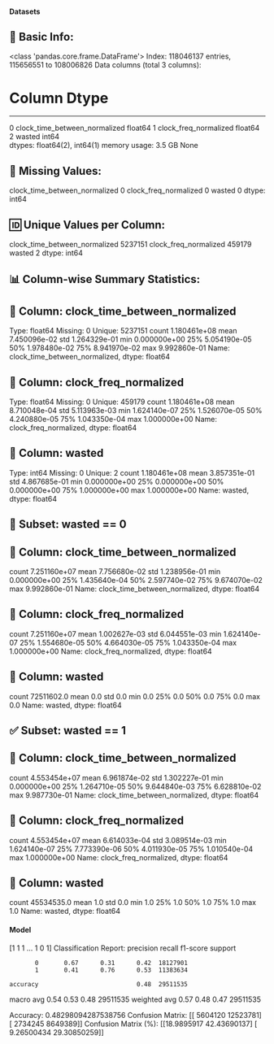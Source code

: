 #### Datasets

🧾 Basic Info:
------------------------------------------------------------
<class 'pandas.core.frame.DataFrame'>
Index: 118046137 entries, 115656551 to 108006826
Data columns (total 3 columns):
 #   Column                         Dtype  
---  ------                         -----  
 0   clock_time_between_normalized  float64
 1   clock_freq_normalized          float64
 2   wasted                         int64  
dtypes: float64(2), int64(1)
memory usage: 3.5 GB
None

📌 Missing Values:
------------------------------------------------------------
clock_time_between_normalized    0
clock_freq_normalized            0
wasted                           0
dtype: int64

🆔 Unique Values per Column:
------------------------------------------------------------
clock_time_between_normalized    5237151
clock_freq_normalized             459179
wasted                                 2
dtype: int64

📊 Column-wise Summary Statistics:
------------------------------------------------------------

🔹 Column: clock_time_between_normalized
----------------------------------------
Type: float64
Missing: 0
Unique: 5237151
count    1.180461e+08
mean     7.450096e-02
std      1.264329e-01
min      0.000000e+00
25%      5.054190e-05
50%      1.978480e-02
75%      8.941970e-02
max      9.992860e-01
Name: clock_time_between_normalized, dtype: float64

🔹 Column: clock_freq_normalized
----------------------------------------
Type: float64
Missing: 0
Unique: 459179
count    1.180461e+08
mean     8.710048e-04
std      5.113963e-03
min      1.624140e-07
25%      1.526070e-05
50%      4.240880e-05
75%      1.043350e-04
max      1.000000e+00
Name: clock_freq_normalized, dtype: float64

🔹 Column: wasted
----------------------------------------
Type: int64
Missing: 0
Unique: 2
count    1.180461e+08
mean     3.857351e-01
std      4.867685e-01
min      0.000000e+00
25%      0.000000e+00
50%      0.000000e+00
75%      1.000000e+00
max      1.000000e+00
Name: wasted, dtype: float64

🚫 Subset: wasted == 0
------------------------------------------------------------

🔹 Column: clock_time_between_normalized
----------------------------------------
count    7.251160e+07
mean     7.756680e-02
std      1.238956e-01
min      0.000000e+00
25%      1.435640e-04
50%      2.597740e-02
75%      9.674070e-02
max      9.992860e-01
Name: clock_time_between_normalized, dtype: float64

🔹 Column: clock_freq_normalized
----------------------------------------
count    7.251160e+07
mean     1.002627e-03
std      6.044551e-03
min      1.624140e-07
25%      1.554680e-05
50%      4.664030e-05
75%      1.043350e-04
max      1.000000e+00
Name: clock_freq_normalized, dtype: float64

🔹 Column: wasted
----------------------------------------
count    72511602.0
mean            0.0
std             0.0
min             0.0
25%             0.0
50%             0.0
75%             0.0
max             0.0
Name: wasted, dtype: float64

✅ Subset: wasted == 1
------------------------------------------------------------

🔹 Column: clock_time_between_normalized
----------------------------------------
count    4.553454e+07
mean     6.961874e-02
std      1.302227e-01
min      0.000000e+00
25%      1.264710e-05
50%      9.644840e-03
75%      6.628810e-02
max      9.987730e-01
Name: clock_time_between_normalized, dtype: float64

🔹 Column: clock_freq_normalized
----------------------------------------
count    4.553454e+07
mean     6.614033e-04
std      3.089514e-03
min      1.624140e-07
25%      7.773390e-06
50%      4.011930e-05
75%      1.010540e-04
max      1.000000e+00
Name: clock_freq_normalized, dtype: float64

🔹 Column: wasted
----------------------------------------
count    45534535.0
mean            1.0
std             0.0
min             1.0
25%             1.0
50%             1.0
75%             1.0
max             1.0
Name: wasted, dtype: float64
#### Model
[1 1 1 ... 1 0 1]
Classification Report:
              precision    recall  f1-score   support

           0       0.67      0.31      0.42  18127901
           1       0.41      0.76      0.53  11383634

    accuracy                           0.48  29511535
   macro avg       0.54      0.53      0.48  29511535
weighted avg       0.57      0.48      0.47  29511535

Accuracy: 0.48298094287538756
Confusion Matrix:
[[ 5604120 12523781]
 [ 2734245  8649389]]
Confusion Matrix (%):
[[18.9895917  42.43690137]
 [ 9.26500434 29.30850259]]
